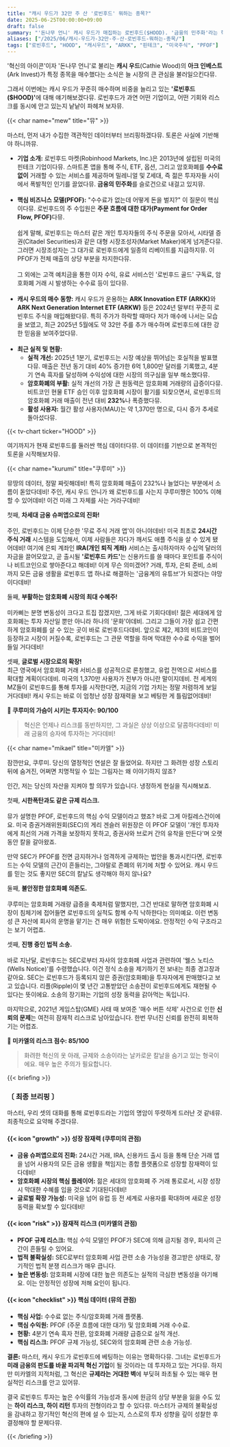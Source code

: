 ```yaml
---
title: "캐시 우드가 32만 주 산 '로빈후드' 뭐하는 종목?"
date: 2025-06-25T00:00:00+09:00
draft: false
summary: "'돈나무 언니' 캐시 우드가 매집하는 로빈후드($HOOD). '금융의 민주화'라는 혁신과 PFOF 규제, SEC 소송이라는 치명적 리스크 사이에서 세 명의 소녀가 격돌합니다. 로빈후드가 차세대 금융 슈퍼앱이 될 것이라는 쿠루미의 낙관론과, 규제의 칼날을 경고하는 미카엘의 비관론을 데이터를 통해 확인하세요."
aliases: ["/2025/06/캐시-우드가-32만-주-산-로빈후드-뭐하는-종목/"]
tags: ["로빈후드", "HOOD", "캐시우드", "ARKK", "핀테크", "미국주식", "PFOF"]
---
```


<p>'혁신의 아이콘'이자 '돈나무 언니'로 불리는 <strong>캐시 우드</strong>(Cathie Wood)의 <strong>아크 인베스트</strong>(Ark Invest)가 특정 종목을 매수했다는 소식은 늘 시장의 큰 관심을 불러일으킨다뮤.</p>
<p>그래서 이번에는 캐시 우드가 꾸준히 매수하며 비중을 늘리고 있는 <strong>'로빈후드($HOOD)'</strong>에 대해 얘기해보겠다뮤. 로빈후드가 과연 어떤 기업이고, 어떤 기회와 리스크를 동시에 안고 있는지 낱낱이 파헤쳐 보자뮤.</p>

{{< char name="mew" title="뮤" >}}
<p>마스터, 먼저 내가 수집한 객관적인 데이터부터 브리핑하겠다뮤. 토론은 사실에 기반해야 하니까뮤.</p>
<ul>
    <li><strong>기업 소개:</strong> 로빈후드 마켓(Robinhood Markets, Inc.)은 2013년에 설립된 미국의 핀테크 기업이다뮤. 스마트폰 앱을 통해 주식, ETF, 옵션, 그리고 암호화폐를 <strong>수수료 없이</strong> 거래할 수 있는 서비스를 제공하며 밀레니얼 및 Z세대, 즉 젊은 투자자들 사이에서 폭발적인 인기를 끌었다뮤. <strong>금융의 민주화</strong>를 슬로건으로 내걸고 있지뮤.</li><br>
    <li><strong>핵심 비즈니스 모델(PFOF):</strong> "수수료가 없는데 어떻게 돈을 벌지?" 이 질문이 핵심이다뮤. 로빈후드의 주 수입원은 <strong>주문 흐름에 대한 대가(Payment for Order Flow, PFOF)</strong>다뮤.<br><br>
    쉽게 말해, 로빈후드는 마스터 같은 개인 투자자들의 주식 주문을 모아서, 시타델 증권(Citadel Securities)과 같은 대형 시장조성자(Market Maker)에게 넘겨준다뮤. 그러면 시장조성자는 그 대가로 로빈후드에게 일종의 리베이트를 지급하지뮤. 이 PFOF가 전체 매출의 상당 부분을 차지한다뮤.<br><br>
    그 외에는 고객 예치금을 통한 이자 수익, 유료 서비스인 '로빈후드 골드' 구독료, 암호화폐 거래 시 발생하는 수수료 등이 있다뮤.</li><br>
    <li><strong>캐시 우드의 매수 동향:</strong> 캐시 우드가 운용하는 <strong>ARK Innovation ETF (ARKK)</strong>와 <strong>ARK Next Generation Internet ETF (ARKW)</strong> 등은 2024년 말부터 꾸준히 로빈후드 주식을 매입해왔다뮤. 특히 주가가 하락할 때마다 저가 매수에 나서는 모습을 보였고, 최근 2025년 5월에도 약 32만 주를 추가 매수하며 로빈후드에 대한 강한 믿음을 보여주었다뮤.</li><br>
    <li><strong>최근 실적 및 현황:</strong>
        <ul>
            <li><strong>실적 개선:</strong> 2025년 1분기, 로빈후드는 시장 예상을 뛰어넘는 호실적을 발표했다뮤. 매출은 전년 동기 대비 40% 증가한 6억 1,800만 달러를 기록했고, 4분기 연속 흑자를 달성하며 수익성에 대한 시장의 의구심을 일부 해소했다뮤.</li>
            <li><strong>암호화폐의 부활:</strong> 실적 개선의 가장 큰 원동력은 암호화폐 거래량의 급증이다뮤. 비트코인 현물 ETF 승인 이후 암호화폐 시장이 활기를 되찾으면서, 로빈후드의 암호화폐 거래 매출이 전년 대비 <strong>232%</strong>나 폭증했다뮤.</li>
            <li><strong>활성 사용자:</strong> 월간 활성 사용자(MAU)는 약 1,370만 명으로, 다시 증가 추세로 돌아섰다뮤.</li>
        </ul>
    </li>
</ul>
{{< tv-chart ticker="HOOD" >}}
<p>여기까지가 현재 로빈후드를 둘러싼 핵심 데이터다뮤. 이 데이터를 기반으로 본격적인 토론을 시작해보자뮤.</p>

{{< char name="kurumi" title="쿠루미" >}}
<p>뮤땅의 데이터, 정말 짜릿해데비! 특히 암호화폐 매출이 232%나 늘었다는 부분에서 소름이 돋았다데비! 주인, 캐시 우드 언니가 왜 로빈후드를 사는지 쿠루미쨩은 100% 이해할 수 있어데비! 이건 미래 그 자체를 사는 거라구데비!</p>
<p>첫째, <strong>차세대 금융 슈퍼앱으로의 진화!</strong><br><br>
주인, 로빈후드는 이제 단순한 '무료 주식 거래 앱'이 아니야데비! 미국 최초로 <strong>24시간 주식 거래</strong> 시스템을 도입해서, 이제 사람들은 자다가 깨서도 애플 주식을 살 수 있게 됐어데비! 여기에 은퇴 계좌인 <strong>IRA(개인 퇴직 계좌)</strong> 서비스는 출시하자마자 수십억 달러의 자금을 끌어모았고, 곧 출시될 <strong>'로빈후드 카드'</strong>는 신용카드를 쓸 때마다 포인트를 주식이나 비트코인으로 쌓아준다고 해데비! 이게 무슨 의미겠어? 거래, 투자, 은퇴 준비, 소비까지 모든 금융 생활을 로빈후드 앱 하나로 해결하는 '금융계의 유튜브'가 되겠다는 야망이다데비!</p>
<p>둘째, <strong>부활하는 암호화폐 시장의 최대 수혜주!</strong><br><br>
미카삐는 분명 변동성이 크다고 트집 잡겠지만, 그게 바로 기회다데비! 젊은 세대에게 암호화폐는 투자 자산일 뿐만 아니라 하나의 '문화'야데비. 그리고 그들이 가장 쉽고 간편하게 암호화폐를 살 수 있는 곳이 바로 로빈후드다데비. 앞으로 제2, 제3의 비트코인이 등장하고 시장이 커질수록, 로빈후드는 그 관문 역할을 하며 막대한 수수료 수익을 벌어들일 거다데비!</p>
<p>셋째, <strong>글로벌 시장으로의 확장!</strong><br>
최근 영국에서 암호화폐 거래 서비스를 성공적으로 론칭했고, 유럽 전역으로 서비스를 확대할 계획이다데비. 미국의 1,370만 사용자가 전부가 아니란 말이지데비. 전 세계의 MZ들이 로빈후드를 통해 투자를 시작한다면, 지금의 기업 가치는 정말 저렴하게 보일 거다데비! 캐시 우드는 바로 이 엄청난 성장 잠재력을 보고 베팅한 게 틀림없어데비!</p>
<p><strong>💖 쿠루미의 가슴이 시키는 투자지수: 90/100</strong><br>
<blockquote>
혁신은 언제나 리스크를 동반하지만, 그 과실은 상상 이상으로 달콤하다데비! 미래 금융의 승자에 투자하는 거다데비!</p>
</blockquote>

{{< char name="mikael" title="미카엘" >}}
<p>잠깐만요, 쿠루미. 당신의 열정적인 연설은 잘 들었어요. 하지만 그 화려한 성장 스토리 뒤에 숨겨진, 어쩌면 치명적일 수 있는 그림자는 왜 이야기하지 않죠?</p>
<p>인간, 저는 당신의 자산을 지켜야 할 의무가 있습니다. 냉정하게 현실을 직시해보죠.</p>
<p>첫째, <strong>시한폭탄과도 같은 규제 리스크.</strong><br><br>
뮤가 설명한 PFOF, 로빈후드의 핵심 수익 모델이라고 했죠? 바로 그게 아킬레스건이에요. 미국 증권거래위원회(SEC)의 게리 겐슬러 위원장은 이 PFOF 모델이 '개인 투자자에게 최선의 거래 가격을 보장하지 못하고, 증권사와 브로커 간의 유착을 만든다'며 오랫동안 칼을 갈아왔죠.</p>
<p>만약 SEC가 PFOF를 전면 금지하거나 엄격하게 규제하는 법안을 통과시킨다면, 로빈후드는 수익 모델의 근간이 흔들리는, 그야말로 존폐의 위기에 처할 수 있어요. 캐시 우드를 믿는 것도 좋지만 SEC의 칼날도 생각해야 하지 않나요?</p>
<p>둘째, <strong>불안정한 암호화폐 의존도.</strong><br><br>
쿠루미는 암호화폐 거래량 급증을 축제처럼 말했지만, 그건 반대로 말하면 암호화폐 시장이 침체기에 접어들면 로빈후드의 실적도 함께 수직 낙하한다는 의미예요. 이런 변동성 큰 자산에 회사의 운명을 맡기는 건 매우 위험한 도박이에요. 안정적인 수익 구조라고는 보기 어렵죠.</p>
<p>셋째, <strong>진행 중인 법적 소송.</strong><br><br>
바로 지난달, 로빈후드는 SEC로부터 자사의 암호화폐 사업과 관련하여 '웰스 노티스(Wells Notice)'를 수령했습니다. 이건 정식 소송을 제기하기 전 보내는 최종 경고장과 같아요. SEC는 로빈후드가 등록되지 않은 증권(암호화폐)을 투자자에게 판매했다고 보고 있습니다. 리플(Ripple)이 몇 년간 고통받았던 소송전이 로빈후드에게도 재현될 수 있다는 뜻이에요. 소송의 장기화는 기업의 성장 동력을 갉아먹는 독입니다.</p>
<p>마지막으로, 2021년 게임스탑(GME) 사태 때 보여준 '매수 버튼 삭제' 사건으로 인한 <strong>신뢰의 문제</strong>는 여전히 잠재적 리스크로 남아있습니다. 한번 무너진 신뢰를 완전히 회복하기는 어렵죠.</p>
<p><strong>🚨 미카엘의 리스크 점수: 85/100</strong><br>
<blockquote>
화려한 혁신의 옷 아래, 규제와 소송이라는 날카로운 칼날을 숨기고 있는 형국이에요. 매우 높은 주의가 필요합니다.</p>
</blockquote>

{{< briefing >}}
<h3><strong>〔 최종 브리핑 〕</strong></h3>
<p>마스터, 우리 셋의 대화를 통해 로빈후드라는 기업의 명암이 뚜렷하게 드러난 것 같네뮤. 최종적으로 요약해 주겠다뮤.</p>

<h4><span class="svg-icon">{{< icon "growth" >}}</span> 성장 잠재력 (쿠루미의 관점)</h4>
<ul>
    <li><strong>금융 슈퍼앱으로의 진화:</strong> 24시간 거래, IRA, 신용카드 출시 등을 통해 단순 거래 앱을 넘어 사용자의 모든 금융 생활을 책임지는 종합 플랫폼으로 성장할 잠재력이 있다데비!</li>
    <li><strong>암호화폐 시장의 핵심 플레이어:</strong> 젊은 세대의 암호화폐 주 거래 통로로서, 시장 성장 시 막대한 수혜를 입을 것으로 기대된다데비!</li>
    <li><strong>글로벌 확장 가능성:</strong> 미국을 넘어 유럽 등 전 세계로 사용자를 확대하며 새로운 성장 동력을 확보할 수 있다데비!</li>
</ul>

<h4><span class="svg-icon">{{< icon "risk" >}}</span> 잠재적 리스크 (미카엘의 관점)</h4>
<ul>
    <li><strong>PFOF 규제 리스크:</strong> 핵심 수익 모델인 PFOF가 SEC에 의해 금지될 경우, 회사의 근간이 흔들릴 수 있어요.</li>
    <li><strong>법적 불확실성:</strong> SEC로부터 암호화폐 사업 관련 소송 가능성을 경고받은 상태로, 장기적인 법적 분쟁 리스크가 매우 큽니다.</li>
    <li><strong>높은 변동성:</strong> 암호화폐 시장에 대한 높은 의존도는 실적의 극심한 변동성을 야기해요. 이는 안정적인 성장에 저해 요인이 됩니다.</li>
</ul>

<h4><span class="svg-icon">{{< icon "checklist" >}}</span> 핵심 데이터 (뮤의 관점)</h4>
<ul>
    <li><strong>핵심 사업:</strong> 수수료 없는 주식/암호화폐 거래 플랫폼.</li>
    <li><strong>핵심 수익원:</strong> PFOF (주문 흐름에 대한 대가) 및 암호화폐 거래 수수료.</li>
    <li><strong>현황:</strong> 4분기 연속 흑자 전환, 암호화폐 거래량 급증으로 실적 개선.</li>
    <li><strong>핵심 리스크:</strong> PFOF 규제 가능성, SEC와의 암호화폐 관련 소송 가능성.</li>
</ul>

<div class="final-conclusion">
    <p><strong>결론:</strong> 마스터, 캐시 우드가 로빈후드에 베팅하는 이유는 명확하다뮤. 그녀는 로빈후드가 <strong>미래 금융의 판도를 바꿀 파괴적 혁신 기업</strong>이 될 것이라는 데 투자하고 있는 거다뮤. 하지만 미카엘의 지적처럼, 그 혁신은 <strong>규제라는 거대한 벽</strong>에 부딪혀 좌초될 수 있는 매우 현실적인 리스크를 안고 있어뮤.</p>
    <p>결국 로빈후드 투자는 높은 수익률의 가능성과 동시에 원금의 상당 부분을 잃을 수도 있는 <strong>하이 리스크, 하이 리턴</strong> 투자의 전형이라고 할 수 있다뮤. 마스터가 규제의 불확실성을 감내하고 장기적인 혁신의 편에 설 수 있는지, 스스로의 투자 성향을 깊이 성찰한 후 결정해야 할 문제다뮤.</p>
</div>
{{< /briefing >}}